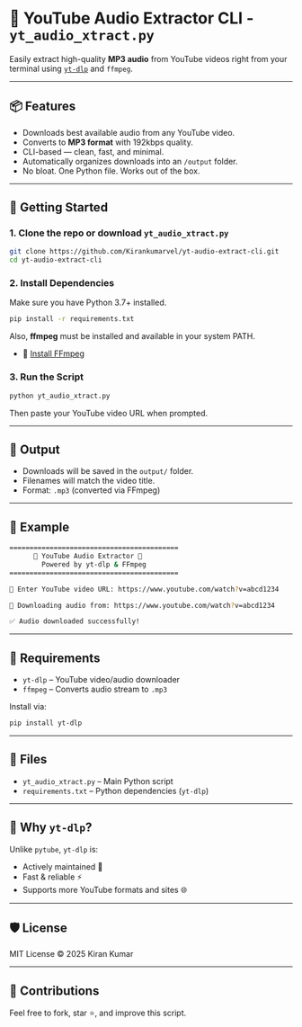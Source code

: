 
# 🎵 YouTube Audio Extractor CLI - `yt_audio_xtract.py`

Easily extract high-quality **MP3 audio** from YouTube videos right from your terminal using [`yt-dlp`](https://github.com/yt-dlp/yt-dlp) and `ffmpeg`.

---

## 📦 Features

- Downloads best available audio from any YouTube video.
- Converts to **MP3 format** with 192kbps quality.
- CLI-based — clean, fast, and minimal.
- Automatically organizes downloads into an `/output` folder.
- No bloat. One Python file. Works out of the box.

---

## 🚀 Getting Started

### 1. Clone the repo or download `yt_audio_xtract.py`

```bash
git clone https://github.com/Kirankumarvel/yt-audio-extract-cli.git
cd yt-audio-extract-cli
````

### 2. Install Dependencies

Make sure you have Python 3.7+ installed.

```bash
pip install -r requirements.txt
```

Also, **ffmpeg** must be installed and available in your system PATH.

* 🔗 [Install FFmpeg](https://ffmpeg.org/download.html)

### 3. Run the Script

```bash
python yt_audio_xtract.py
```

Then paste your YouTube video URL when prompted.

---

## 📁 Output

* Downloads will be saved in the `output/` folder.
* Filenames will match the video title.
* Format: `.mp3` (converted via FFmpeg)

---

## 📄 Example

```bash
==========================================
      🎵 YouTube Audio Extractor 🎵
        Powered by yt-dlp & FFmpeg
==========================================

🔸 Enter YouTube video URL: https://www.youtube.com/watch?v=abcd1234

🔗 Downloading audio from: https://www.youtube.com/watch?v=abcd1234

✅ Audio downloaded successfully!
```

---

## 🧰 Requirements

* `yt-dlp` – YouTube video/audio downloader
* `ffmpeg` – Converts audio stream to `.mp3`

Install via:

```bash
pip install yt-dlp
```

---

## 📂 Files

* `yt_audio_xtract.py` – Main Python script
* `requirements.txt` – Python dependencies (`yt-dlp`)

---

## 🧠 Why `yt-dlp`?

Unlike `pytube`, `yt-dlp` is:

* Actively maintained 🔧
* Fast & reliable ⚡
* Supports more YouTube formats and sites 🌐

---

## 🛡️ License

MIT License © 2025 Kiran Kumar

---

## 🙌 Contributions

Feel free to fork, star ⭐, and improve this script.


